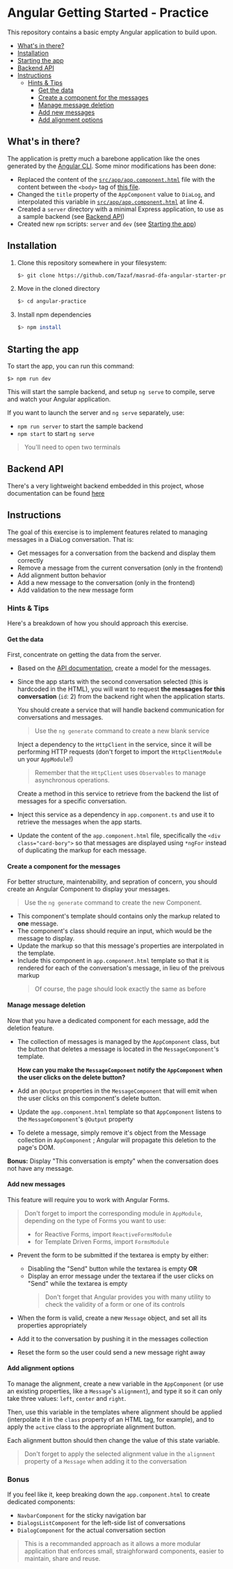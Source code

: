 # Angular Getting Started - Practice

This repository contains a basic empty Angular application to build upon.

<!-- START doctoc generated TOC please keep comment here to allow auto update -->
<!-- DON'T EDIT THIS SECTION, INSTEAD RE-RUN doctoc TO UPDATE -->

- [What's in there?](#whats-in-there)
- [Installation](#installation)
- [Starting the app](#starting-the-app)
- [Backend API](#backend-api)
- [Instructions](#instructions)
  - [Hints & Tips](#hints--tips)
    - [Get the data](#get-the-data)
    - [Create a component for the messages](#create-a-component-for-the-messages)
    - [Manage message deletion](#manage-message-deletion)
    - [Add new messages](#add-new-messages)
    - [Add alignment options](#add-alignment-options)

<!-- END doctoc generated TOC please keep comment here to allow auto update -->

## What's in there?

The application is pretty much a barebone application like the ones generated by the [Angular CLI](https://github.com/angular/angular-cli). Some minor modifications has been done:

- Replaced the content of the [`src/app/app.component.html`](./src/app/app.component.html) file with the content between the `<body>` tag of [this file](https://gist.githubusercontent.com/Tazaf/2ca35d60688eec1281fd9546abe1f76a/raw/a43bd8d5b24f8854d7d435131b07ba29d54b92cd).
- Changed the `title` property of the `AppComponent` value to `DiaLog`, and interpolated this variable in [`src/app/app.component.html`](./src/app/app.component.html) at line 4.
- Created a `server` directory with a minimal Express application, to use as a sample backend (see [Backend API](#backend-api))
- Created new `npm` scripts: `server` and `dev` (see [Starting the app](#starting-the-app))

## Installation

1. Clone this repository somewhere in your filesystem:

   ```bash
   $> git clone https://github.com/Tazaf/masrad-dfa-angular-starter-practice.git angular-practice
   ```

1. Move in the cloned directory

   ```bash
   $> cd angular-practice
   ```

1. Install npm dependencies

   ```bash
   $> npm install
   ```

## Starting the app

To start the app, you can run this command:

```
$> npm run dev
```

This will start the sample backend, and setup `ng serve` to compile, serve and watch your Angular application.

If you want to launch the server and `ng serve` separately, use:

- `npm run server` to start the sample backend
- `npm start` to start `ng serve`

> You'll need to open two terminals

## Backend API

There's a very lightweight backend embedded in this project, whose documentation can be found [here](./server/API.md)

## Instructions

The goal of this exercise is to implement features related to managing messages in a DiaLog conversation. That is:

- Get messages for a conversation from the backend and display them correctly
- Remove a message from the current conversation (only in the frontend)
- Add alignment button behavior
- Add a new message to the conversation (only in the frontend)
- Add validation to the new message form

### Hints & Tips

Here's a breakdown of how you should approach this exercise.

#### Get the data

First, concentrate on getting the data from the server.

- Based on the [API documentation](./server/API.md), create a model for the messages.

- Since the app starts with the second conversation selected (this is hardcoded in the HTML), you will want to request **the messages for this conversation** (`id`: 2) from the backend right when the application starts.

  You should create a service that will handle backend communication for conversations and messages.

  > Use the `ng generate` command to create a new blank service

  Inject a dependency to the `HttpClient` in the service, since it will be performing HTTP requests (don't forget to import the `HttpClientModule` un your `AppModule`!)

  > Remember that the `HttpClient` uses `Observables` to manage asynchronous operations.

  Create a method in this service to retrieve from the backend the list of messages for a specific conversation.

- Inject this service as a dependency in `app.component.ts` and use it to retrieve the messages when the app starts.
- Update the content of the `app.component.html` file, specifically the `<div class="card-bory">` so that messages are displayed using `*ngFor` instead of duplicating the markup for each message.

#### Create a component for the messages

For better structure, maintenability, and sepration of concern, you should create an Angular Component to display your messages.

> Use the `ng generate` command to create the new Component.

- This component's template should contains only the markup related to **one** message.
- The component's class should require an input, which would be the message to display.
- Update the markup so that this message's properties are interpolated in the template.
- Include this component in `app.component.html` template so that it is rendered for each of the conversation's message, in lieu of the preivous markup
  > Of course, the page should look exactly the same as before

#### Manage message deletion

Now that you have a dedicated component for each message, add the deletion feature.

- The collection of messages is managed by the `AppComponent` class, but the button that deletes a message is located in the `MessageComponent`'s template.

  **How can you make the `MessageComponent` notify the `AppComponent` when the user clicks on the delete button?**

- Add an `@Output` properties in the `MessageComponent` that will emit when the user clicks on this component's delete button.
- Update the `app.component.html` template so that `AppComponent` listens to the `MessageComponent`'s `@Output` property
- To delete a message, simply remove it's object from the Message collection in `AppComponent` ; Angular will propagate this deletion to the page's DOM.

**Bonus:** Display "This conversation is empty" when the conversation does not have any message.

#### Add new messages

This feature will require you to work with Angular Forms.

> Don't forget to import the corresponding module in `AppModule`, depending on the type of Forms you want to use:
>
> - for Reactive Forms, import `ReactiveFormsModule`
> - for Template Driven Forms, import `FormsModule`

- Prevent the form to be submitted if the textarea is empty by either:

  - Disabling the "Send" button while the textarea is empty **OR**
  - Display an error message under the textarea if the user clicks on "Send" while the textarea is empty
    > Don't forget that Angular provides you with many utility to check the validity of a form or one of its controls

- When the form is valid, create a new `Message` object, and set all its properties appropriately
- Add it to the conversation by pushing it in the messages collection
- Reset the form so the user could send a new message right away

#### Add alignment options

To manage the alignment, create a new variable in the `AppComponent` (or use an existing properties, like a `Message`'s `alignment`), and type it so it can only take three values: `left`, `center` and `right`.

Then, use this variable in the templates where alignment should be applied (interpolate it in the `class` property of an HTML tag, for example), and to apply the `active` class to the appropriate alignment button.

Each alignment button should then change the value of this state variable.

> Don't forget to apply the selected alignment value in the `alignment` property of a `Message` when adding it to the conversation

### Bonus

If you feel like it, keep breaking down the `app.component.html` to create dedicated components:

- `NavbarComponent` for the sticky navigation bar
- `DialogsListComponent` for the left-side list of conversations
- `DialogComponent` for the actual conversation section

> This is a recommanded approach as it allows a more modular application that enforces small, straighforward components, easier to maintain, share and reuse.
